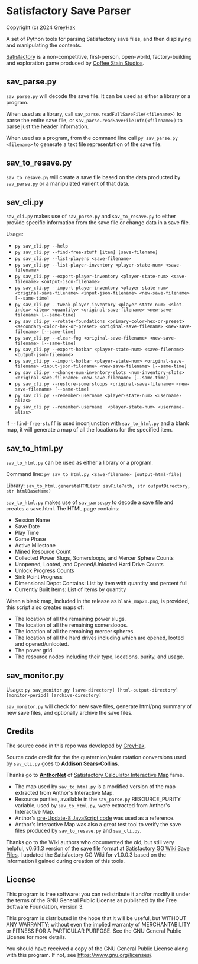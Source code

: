 # Satisfactory Save Parser

Copyright (c) 2024 [GreyHak](https://github.com/GreyHak)

A set of Python tools for parsing Satisfactory save files, and then displaying
and manipulating the contents.

[Satisfactory](https://www.satisfactorygame.com/) is a non-competitive,
first-person, open-world, factory-building and exploration game produced by
[Coffee Stain Studios](https://www.coffeestain.com/).

## sav_parse.py

`sav_parse.py` will decode the save file.  It can be used as either a library
or a program.

When used as a library, call `sav_parse.readFullSaveFile(<filename>)` to
parse the entire save file, or `sav_parse.readSaveFileInfo(<filename>)` to
parse just the header information.

When used as a program, from the command line call `py sav_parse.py <filename>`
to generate a text file representation of the save file.

## sav_to_resave.py

`sav_to_resave.py` will create a save file based on the data producted by
`sav_parse.py` or a manipulated varient of that data.

## sav_cli.py

`sav_cli.py` makes use of `sav_parse.py` and `sav_to_resave.py` to either
provide specific information from the save file or change data in a save file.

Usage:
  - `py sav_cli.py --help`
  - `py sav_cli.py --find-free-stuff [item] [save-filename]`
  - `py sav_cli.py --list-players <save-filename>`
  - `py sav_cli.py --list-player-inventory <player-state-num> <save-filename>`
  - `py sav_cli.py --export-player-inventory <player-state-num> <save-filename> <output-json-filename>`
  - `py sav_cli.py --import-player-inventory <player-state-num> <original-save-filename> <input-json-filename> <new-save-filename> [--same-time]`
  - `py sav_cli.py --tweak-player-inventory <player-state-num> <slot-index> <item> <quantity> <original-save-filename> <new-save-filename> [--same-time]`
  - `py sav_cli.py --rotate-foundations <primary-color-hex-or-preset> <secondary-color-hex-or-preset> <original-save-filename> <new-save-filename> [--same-time]`
  - `py sav_cli.py --clear-fog <original-save-filename> <new-save-filename> [--same-time]`
  - `py sav_cli.py --export-hotbar <player-state-num> <save-filename> <output-json-filename>`
  - `py sav_cli.py --import-hotbar <player-state-num> <original-save-filename> <input-json-filename> <new-save-filename> [--same-time]`
  - `py sav_cli.py --change-num-inventory-slots <num-inventory-slots> <original-save-filename> <new-save-filename> [--same-time]`
  - `py sav_cli.py --restore-somersloops <original-save-filename> <new-save-filename> [--same-time]`
  - `py sav_cli.py --remember-username <player-state-num> <username-alias>`
  - `py sav_cli.py --remember-username  <player-state-num> <username-alias>`

if `--find-free-stuff` is used inconjunction with `sav_to_html.py` and a blank
map, it will generate a map of all the locations for the specified item.

## sav_to_html.py

`sav_to_html.py` can be used as either a library or a program.

Command line: `py sav_to_html.py <save-filename> [output-html-file]`

Library: `sav_to_html.generateHTML(str savFilePath, str outputDirectory, str htmlBaseName)`

`sav_to_html.py` makes use of `sav_parse.py` to decode a save file and creates
a save.html.  The HTML page contains:
  - Session Name
  - Save Date
  - Play Time
  - Game Phase
  - Active Milestone
  - Mined Resource Count
  - Collected Power Slugs, Somersloops, and Mercer Sphere Counts
  - Unopened, Looted, and Opened/Unlooted Hard Drive Counts
  - Unlock Progress Counts
  - Sink Point Progress
  - Dimensional Depot Contains: List by item with quantity and percent full
  - Currently Built Items: List of items by quantity

When a blank map, included in the release as `blank_map20.png`,
is provided, this script also creates maps of:
  - The location of all the remaining power slugs.
  - The location of all the remaining somersloops.
  - The location of all the remaining mercer spheres.
  - The location of all the hard drives including which are opened, looted and
    opened/unlooted.
  - The power grid.
  - The resource nodes including their type, locations, purity, and usage.

## sav_monitor.py

Usage: `py sav_monitor.py [save-directory] [html-output-directory] [monitor-period] [archive-directory]`

`sav_monitor.py` will check for new save files, generate html/png summary of
new save files, and optionally archive the save files.

## Credits

The source code in this repo was developed by [GreyHak](https://github.com/GreyHak).

Source code credit for the the quaternion/euler rotation conversions used by
`sav_cli.py` goes to [**Addison Sears-Collins**](https://automaticaddison.com).

Thanks go to **[AnthorNet](https://github.com/AnthorNet)** of [Satisfactory
Calculator Interactive Map](https://satisfactory-calculator.com/en/interactive-map)
fame.
* The map used by `sav_to_html.py` is a modified version of the map extracted
  from Anthor's Interactive Map.
* Resource purities, available in the `sav_parse.py` RESOURCE_PURITY variable,
  used by `sav_to_html.py`, were extracted from Anthor's Interactive Map.
* Anthor's [pre-Update-8 JavaScript code](https://github.com/AnthorNet/SC-InteractiveMap/blob/dev/src/SaveParser/Read.js)
  was used as a reference.
* Anthor's Interactive Map was also a great test tool to verify the save files
  produced by `sav_to_resave.py` and `sav_cli.py`.

Thanks go to the Wiki authors who documented the old, but still very helpful,
v0.6.1.3 version of the save file format at
[Satisfactory GG Wiki Save Files](https://satisfactory.wiki.gg/wiki/Save_files#Save_file_format).
I updated the Satisfactory GG Wiki for v1.0.0.3 based on the information I
gained during creation of this tools.

## License

This program is free software: you can redistribute it and/or modify
it under the terms of the GNU General Public License as published by
the Free Software Foundation, version 3.

This program is distributed in the hope that it will be useful, but
WITHOUT ANY WARRANTY; without even the implied warranty of
MERCHANTABILITY or FITNESS FOR A PARTICULAR PURPOSE. See the GNU
General Public License for more details.

You should have received a copy of the GNU General Public License
along with this program. If not, see <https://www.gnu.org/licenses/>.

